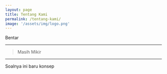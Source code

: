 ```yaml
---
layout: page
title: Tentang Kami
permalink: /tentang-kami/
image: '/assets/img/logo.png'
---
```


Bentar

***

> Masih Mikir

***

Soalnya ini baru konsep 
